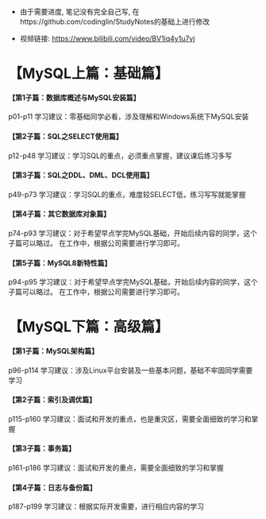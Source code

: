 * 由于需要进度, 笔记没有完全自己写, 在https://github.com/codinglin/StudyNotes的基础上进行修改

* 视频链接: https://www.bilibili.com/video/BV1iq4y1u7vj

# 【MySQL上篇：基础篇】

#### 【第1子篇：数据库概述与MySQL安装篇】

p01-p11
学习建议：零基础同学必看，涉及理解和Windows系统下MySQL安装

#### 【第2子篇：SQL之SELECT使用篇】
p12-p48
学习建议：学习SQL的重点，必须重点掌握，建议课后练习多写

#### 【第3子篇：SQL之DDL、DML、DCL使用篇】

p49-p73
学习建议：学习SQL的重点，难度较SELECT低，练习写写就能掌握

#### 【第4子篇：其它数据库对象篇】
p74-p93
学习建议：对于希望早点学完MySQL基础，开始后续内容的同学，这个子篇可以略过。
在工作中，根据公司需要进行学习即可。

#### 【第5子篇：MySQL8新特性篇】
p94-p95
学习建议：对于希望早点学完MySQL基础，开始后续内容的同学，这个子篇可以略过。
在工作中，根据公司需要进行学习即可。

# 【MySQL下篇：高级篇】

#### 【第1子篇：MySQL架构篇】
p96-p114
学习建议：涉及Linux平台安装及一些基本问题，基础不牢固同学需要学习 

#### 【第2子篇：索引及调优篇】
p115-p160
学习建议：面试和开发的重点，也是重灾区，需要全面细致的学习和掌握

#### 【第3子篇：事务篇】
p161-p186
学习建议：面试和开发的重点，需要全面细致的学习和掌握

#### 【第4子篇：日志与备份篇】
p187-p199
学习建议：根据实际开发需要，进行相应内容的学习